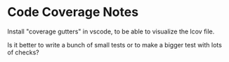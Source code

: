 # Code Coverage Notes

Install "coverage gutters" in vscode, to be able to visualize the lcov file.

Is it better to write a bunch of small tests or to make a bigger test with lots of checks?

